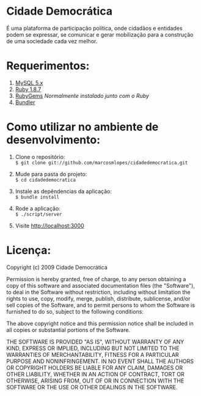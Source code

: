 # Cidade Democrática
É uma plataforma de participação política, onde cidadãos e entidades podem se expressar, se comunicar e gerar mobilização para a construção de uma sociedade cada vez melhor.

# Requerimentos:
1. [MySQL 5.x](http://mysql.com)
2. [Ruby 1.8.7](http://ruby-lang.org)
3. [RubyGems](http://rubygems.org/pages/download) *Normalmente instalado junto com o Ruby*
4. [Bundler](http://gembundler.com/)

# Como utilizar no ambiente de desenvolvimento:
1. Clone o repositório:  
  `$ git clone git://github.com/marcosmlopes/cidadedemocratica.git`

2. Mude para pasta do projeto:  
  `$ cd cidadedemocratica`

3. Instale as depêndencias da aplicação:  
  `$ bundle install`

4. Rode a aplicação:  
  `$ ./script/server`

5. Visite <http://localhost:3000>

# Licença:
Copyright (c) 2009 Cidade Democrática

Permission is hereby granted, free of charge, to any person obtaining a copy
of this software and associated documentation files (the "Software"), to deal
in the Software without restriction, including without limitation the rights
to use, copy, modify, merge, publish, distribute, sublicense, and/or sell
copies of the Software, and to permit persons to whom the Software is
furnished to do so, subject to the following conditions:

The above copyright notice and this permission notice shall be included in
all copies or substantial portions of the Software.

THE SOFTWARE IS PROVIDED "AS IS", WITHOUT WARRANTY OF ANY KIND, EXPRESS OR
IMPLIED, INCLUDING BUT NOT LIMITED TO THE WARRANTIES OF MERCHANTABILITY,
FITNESS FOR A PARTICULAR PURPOSE AND NONINFRINGEMENT. IN NO EVENT SHALL THE
AUTHORS OR COPYRIGHT HOLDERS BE LIABLE FOR ANY CLAIM, DAMAGES OR OTHER
LIABILITY, WHETHER IN AN ACTION OF CONTRACT, TORT OR OTHERWISE, ARISING FROM,
OUT OF OR IN CONNECTION WITH THE SOFTWARE OR THE USE OR OTHER DEALINGS IN
THE SOFTWARE.
